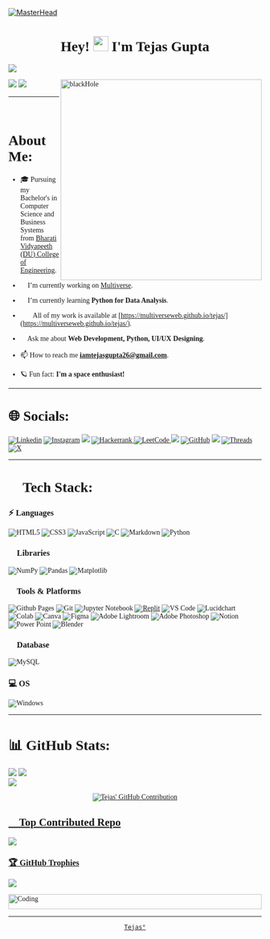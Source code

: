 [![MasterHead](https://64.media.tumblr.com/cca4f06484b447c0687f0325af5b38c9/428a8db1dc8ae92f-87/s1280x1920/7c751558b1d93e15c2d885cff2162ddb95059b8d.gif)](https://rishavchanda.io)
<div style="font-family:verdana;">
<h1 align="center">Hey! <img src="https://gifdb.com/images/high/cute-wave-emoji-hand-59s88kk0zj3xho40.gif" style="height:30px;" height="30"/> I'm Tejas Gupta</h1>
  <img src="https://readme-typing-svg.demolab.com/?lines=A Tech%20enthusiast%20from%20India.;With 3+%2B%20years%20of%20coding%20experience.&font=Fira%20Code&center=true&width=1000&height=45&color=ffffff&vCenter=true&pause=1000&size=30" />

[![](https://visitcount.itsvg.in/api?id=multiverseweb&icon=2&color=0)](https://visitcount.itsvg.in) 
![](https://img.shields.io/badge/</>&nbsp;LOC-20.9k-teal)
<img align="right" alt="blackHole" width="400" src="https://openseauserdata.com/files/8fc69ab9abf6f219d97d68e22ffb97d0.gif">


<hr/>
<h1>💫 About Me:</h1>

- 🎓 Pursuing my Bachelor's in Computer Science and Business Systems from <a href="http://bvucoepune.edu.in/">Bharati Vidyapeeth (DU) College of Engineering</a>.

- 🔭 I’m currently working on <a href="https://multiverseweb.github.io/multiverse/">Multiverse</a>.

- 🌱 I’m currently learning **Python for Data Analysis**.

- 👨‍💻 All of my work is available at [https://multiverseweb.github.io/tejas/](https://multiverseweb.github.io/tejas/).

- 💬 Ask me about **Web Development, Python, UI/UX Designing**.

- 📫 How to reach me **iamtejasgupta26@gmail.com**.

- 🪐 Fun fact: **I'm a space enthusiast!**
<hr/>
<h1>🌐 Socials:</h1>
  
<a href="https://linkedin.com/in/tejas-gupta-363887251" target="blank">![Linkedin](https://img.shields.io/badge/LinkedIn-0077B5?style=for-the-badge&logo=linkedin&logoColor=white)</a>
<a href="https://instagram.com/tejasgupta._" target="blank">![Instagram](https://img.shields.io/badge/Instagram-E4405F?style=for-the-badge&logo=instagram&logoColor=white)</a>
<a href="mailto:iamtejasgupta26@gmail.com" target="blank">![](https://img.shields.io/badge/Gmail-D14836?style=for-the-badge&logo=gmail&logoColor=white)</a>
<a href="https://www.hackerrank.com/profile/iamtejasgupta26">![Hackerrank](https://img.shields.io/badge/-Hackerrank-2EC866?style=for-the-badge&logo=HackerRank&logoColor=white) </a>
<a href= "https://leetcode.com/iamtejasgupta26/"> ![LeetCode](https://img.shields.io/badge/LeetCode-000000?style=for-the-badge&logo=LeetCode&logoColor=#d16c06) </a>
<a href="https://code.dcoder.tech/profile/tejasgupta" target="blank">![](https://img.shields.io/badge/%2F%3E%20Dcoder-black?style=for-the-badge)</a>
<a href="https://github.com/multiverseweb" target="blank"> ![GitHub](https://img.shields.io/badge/GitHub-100000?style=for-the-badge&logo=github&logoColor=white)</a>
<a href="https://codepen.io/Tejas-Gupta-7" target="blank">![](https://img.shields.io/badge/Codepen-000000?style=for-the-badge&logo=codepen&logoColor=white)</a>
<a href="https://www.threads.net/@tejasgupta._">![Threads](https://img.shields.io/badge/Threads-000000?style=for-the-badge&logo=Threads&logoColor=white)</a>
<a href="https://twitter.com/code_with_tejas">![X](https://img.shields.io/badge/X-%23000000.svg?style=for-the-badge&logo=X&logoColor=white)</a>
<!--<a href="https://pinterest.com/iamtejasgupta26" target="blank">![Pinterest](https://img.shields.io/badge/Pinterest-%23E60023.svg?&style=for-the-badge&logo=Pinterest&logoColor=white)</a> 
<a href="https://t.me/tejasgupta26" target="blank">![](https://img.shields.io/badge/Telegram-2CA5E0?style=for-the-badge&logo=telegram&logoColor=white)</a>
<a href="" target="blank">![Discord](https://img.shields.io/badge/Discord-%235865F2.svg?style=for-the-badge&logo=discord&logoColor=white)</a> -->
<hr/>

# 🚀 Tech Stack:
<h3 align="left">⚡ Languages</h3>

![HTML5](https://img.shields.io/badge/HTML5-E34F26?style=for-the-badge&logo=html5&logoColor=white) 
![CSS3](https://img.shields.io/badge/CSS3-1572B6?style=for-the-badge&logo=css3&logoColor=white)
![JavaScript](https://img.shields.io/badge/JavaScript-323330?style=for-the-badge&logo=javascript&logoColor=F7DF1E) 
![C](	https://img.shields.io/badge/C-00599C?style=for-the-badge&logo=c&logoColor=white) 
![Markdown](https://img.shields.io/badge/markdown-%23000000.svg?style=for-the-badge&logo=markdown&logoColor=white)
![Python](https://img.shields.io/badge/Python-FFD43B?style=for-the-badge&logo=python&logoColor=blue) 
<h3 align="left">🔰 Libraries</h3>

![NumPy](https://img.shields.io/badge/numpy-%23013243.svg?style=for-the-badge&logo=numpy&logoColor=white)
![Pandas](https://img.shields.io/badge/pandas-%23150458.svg?style=for-the-badge&logo=pandas&logoColor=white)
![Matplotlib](https://img.shields.io/badge/Matplotlib-%2311557c.svg?style=for-the-badge&logo=Matplotlib&logoColor=white)
<!--![Dart](	https://img.shields.io/badge/Dart-0175C2?style=for-the-badge&logo=dart&logoColor=white) -->



<h3 align="left">🧩 Tools & Platforms</h3>

![Github Pages](https://img.shields.io/badge/github%20pages-121013?style=for-the-badge&logo=github&logoColor=white)
![Git](https://img.shields.io/badge/git-%23F05033.svg?style=for-the-badge&logo=git&logoColor=white)
![Jupyter Notebook](https://img.shields.io/badge/jupyter-0e1726?style=for-the-badge&logo=jupyter&logoColor=#f2770e)
<a href="https://replit.com/@Tejas7Gupta">![Replit](https://img.shields.io/badge/Replit-0e1726?style=for-the-badge&logo=Replit&logoColor=f7640b)</a>
![VS Code](https://img.shields.io/badge/Visual_Studio_Code-0078D4?style=for-the-badge&logo=visual%20studio%20code&logoColor=white) 
![Lucidchart](https://img.shields.io/badge/Lucidchart-orange?style=for-the-badge) 
![Colab](https://img.shields.io/badge/Colab-F9AB00?style=for-the-badge&logo=googlecolab&color=525252) 
![Canva](https://img.shields.io/badge/Canva-%2300C4CC.svg?&style=for-the-badge&logo=Canva&logoColor=white) 
![Figma](https://img.shields.io/badge/Figma-2c2e35?style=for-the-badge&logo=figma&logoColor=white) 
![Adobe Lightroom](https://img.shields.io/badge/Adobe%20Lightroom-31A8FF?style=for-the-badge&logo=Adobe%20Lightroom&logoColor=black) 
![Adobe Photoshop](https://img.shields.io/badge/Adobe%20Photoshop-31A8FF?style=for-the-badge&logo=Adobe%20Photoshop&logoColor=black) 
![Notion](https://img.shields.io/badge/Notion-%23000000.svg?style=for-the-badge&logo=notion&logoColor=white) 
![Power Point](https://img.shields.io/badge/Microsoft_PowerPoint-B7472A?style=for-the-badge&logo=microsoft-powerpoint&logoColor=white)
![Blender](https://img.shields.io/badge/blender-%23F5792A.svg?style=for-the-badge&logo=blender&logoColor=white)

<!--![MS Word](https://img.shields.io/badge/Microsoft_Word-2B579A?style=for-the-badge&logo=microsoft-word&logoColor=white) -->
<!--![MS Excel](https://img.shields.io/badge/Microsoft_Excel-217346?style=for-the-badge&logo=microsoft-excel&logoColor=white) -->

<h3 align="left">📒 Database</h3>

![MySQL](https://img.shields.io/badge/MySQL-005C84?style=for-the-badge&logo=mysql&logoColor=white) 

<h3 align="left">💻 OS</h3>

![Windows](https://img.shields.io/badge/Windows-0078D6?style=for-the-badge&logo=windows&logoColor=white) <hr/>

# 📊 GitHub Stats:

![](https://github-readme-stats.vercel.app/api/top-langs/?username=multiverseweb&theme=tokyonight&layout=compact&hide_border=false)
![](https://github-readme-streak-stats.herokuapp.com/?user=multiverseweb&theme=tokyonight&hide_border=false)<br/>
![](https://github-readme-stats.vercel.app/api?username=multiverseweb&theme=tokyonight&hide_border=false&include_all_commits=true&count_private=true)<br/>


<p align="center">

<p align="center">
  <a href="https://github.com/multiverseweb">
    <img src="https://github-profile-summary-cards.vercel.app/api/cards/profile-details?username=multiverseweb&theme=tokyonight&width="30%" alt="Tejas' GitHub Contribution"/>

</p> 


## 🔰 Top Contributed Repo
![](https://github-contributor-stats.vercel.app/api?username=multiverseweb&limit=5&theme=tokyonight&combine_all_yearly_contributions=true)


### 🏆 GitHub Trophies
![](https://github-profile-trophy.vercel.app/?username=multiverseweb&theme=tokyonight&no-frame=false&no-bg=true&margin-w=4)

<img align="middle" alt="Coding" height="30px" width="100%" src="https://static.wixstatic.com/media/7cc7f0_5ae315a9df234f719ad859c1ae3c2b7d~mv2.gif"/>
<hr/>
</div>

<div align="center" style= "display: block;">

`
Tejas°
`

</div>


